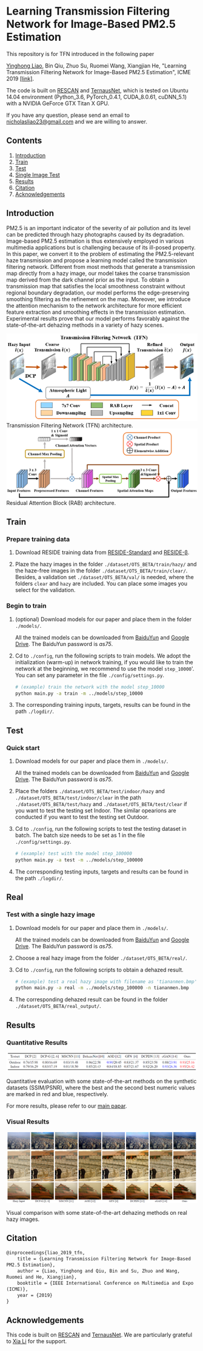 # Learning Transmission Filtering Network for Image-Based PM2.5 Estimation
This repository is for TFN introduced in the following paper

[Yinghong Liao](https://github.com/nicholasly/), Bin Qiu, Zhuo Su, Ruomei Wang, Xiangjian He, "Learning Transmission Filtering Network for Image-Based PM2.5 Estimation", ICME 2019 [[link]](https://drive.google.com/file/d/1tSmIcUz380ibDsMfEPVhfzjyQAszgQle/view?usp=sharing).

The code is built on [RESCAN](https://github.com/XiaLiPKU/RESCAN) and [TernausNet](https://github.com/thstkdgus35/EDSR-PyTorch), which is tested on Ubuntu 14.04 environment (Python_3.6, PyTorch_0.4.1, CUDA_8.0.61, cuDNN_5.1) with a NVIDIA GeForce GTX Titan X GPU.

If you have any question, please send an email to <nicholasliao23@gmail.com> and we are willing to answer.

## Contents
1. [Introduction](#introduction)
2. [Train](#train)
3. [Test](#test)
4. [Single Image Test](#real)
5. [Results](#results)
6. [Citation](#citation)
7. [Acknowledgements](#acknowledgements)

## Introduction
PM2.5 is an important indicator of the severity of air pollution and its level can be predicted through hazy photographs caused by its degradation. Image-based PM2.5 estimation is thus extensively employed in various multimedia applications but is challenging because of its ill-posed property. In this paper, we convert it to the problem of estimating the PM2.5-relevant haze transmission and propose a learning model called the transmission filtering network. Different from most methods that generate a transmission map directly from a hazy image, our model takes the coarse transmission map derived from the dark channel prior as the input.  To obtain a transmission map that satisfies the local smoothness constraint without regional boundary degradation, our model performs the edge-preserving smoothing filtering as the refinement on the map. Moreover, we introduce the attention mechanism to the network architecture for more efficient feature extraction and smoothing effects in the transmission estimation. Experimental results prove that our model performs favorably against the state-of-the-art dehazing methods in a variety of hazy scenes.

![CA](/figure/TFN.png)
Transmission Filtering Network (TFN) architecture.
![RAB](/figure/RAB.png)
Residual Attention Block (RAB) architecture.

## Train
### Prepare training data 

1. Download RESIDE training data from [RESIDE-Standard](https://sites.google.com/view/reside-dehaze-datasets/reside-standard?authuser=0) and [RESIDE-β](https://sites.google.com/view/reside-dehaze-datasets/reside-%CE%B2).

2. Plaze the hazy images in the folder <code>./dataset/OTS_BETA/train/hazy/</code> and the haze-free images in the folder <code>./dataset/OTS_BETA/train/clear/</code>. Besides, a validation set <code>./dataset/OTS_BETA/val/</code> is needed, where the folders <code>clear</code> and <code>hazy</code> are included. You can place some images you select for the validation.

### Begin to train

1. (optional) Download models for our paper and place them in the folder <code>./models/</code>.

    All the trained models can be downloaded from [BaiduYun](https://pan.baidu.com/s/103FS95KjAcufPWrZf1xMNQ) and [Google Drive](https://drive.google.com/open?id=1EMbHamF-0NPmufmvB8Fp0ascUcaugrEK). The BaiduYun password is *as75*.

2. Cd to <code>./config</code>, run the following scripts to train models. We adopt the initialization (warm-up) in network training, if you would like to train the network at the beginning, we recommend to use the model <code>step_10000</code>'. You can set any parameter in the file <code>./config/settings.py</code>.

    ```bash
    # (example) train the network with the model step_10000 
    python main.py -a train -m ../models/step_10000

    ```

3. The corresponding training inputs, targets, results can be found in the path <code>./logdir/</code>.

## Test
### Quick start
1. Download models for our paper and place them in <code>./models/</code>.

    All the trained models can be downloaded from [BaiduYun](https://pan.baidu.com/s/103FS95KjAcufPWrZf1xMNQ) and [Google Drive](https://drive.google.com/open?id=1EMbHamF-0NPmufmvB8Fp0ascUcaugrEK). The BaiduYun password is *as75*.

2. Place the folders <code>./dataset/OTS_BETA/test/indoor/hazy</code> and <code>./dataset/OTS_BETA/test/indoor/clear</code> in the path <code>./dataset/OTS_BETA/test/hazy</code> and <code>./dataset/OTS_BETA/test/clear</code> if you want to test the testing set Indoor. The similar opearions are conducted if you want to test the testing set Outdoor.

3. Cd to <code>./config</code>, run the following scripts to test the testing dataset in batch. The batch size needs to be set as 1 in the file <code>./config/settings.py</code>.

    ```bash
    # (example) test with the model step_100000 
    python main.py -a test -m ../models/step_100000

    ```

4. The corresponding testing inputs, targets and results can be found in the path <code>./logdir/</code>.

## Real 
### Test with a single hazy image
1. Download models for our paper and place them in <code>./models/</code>.

    All the trained models can be downloaded from [BaiduYun](https://pan.baidu.com/s/103FS95KjAcufPWrZf1xMNQ) and [Google Drive](https://drive.google.com/open?id=1EMbHamF-0NPmufmvB8Fp0ascUcaugrEK). The BaiduYun password is *as75*.

2. Choose a real hazy image from the folder <code>./dataset/OTS_BETA/real/</code>.

3. Cd to <code>./config</code>, run the following scripts to obtain a dehazed result.

    ```bash
    # (example) test a real hazy image with filename as 'tiananmen.bmp' with the model step_100000 
    python main.py -a real -m ../models/step_100000 -n tiananmen.bmp

    ```

4. The corresponding dehazed result can be found in the folder <code>./dataset/OTS_BETA/real_output/</code>.

## Results
### Quantitative Results
![numeric](/figure/numeric.png)

Quantitative evaluation with some state-of-the-art methods on the synthetic datasets (SSIM/PSNR), where the best
and the second best numeric values are marked in red and blue, respectively.

For more results, please refer to our [main papar](https://drive.google.com/file/d/1tSmIcUz380ibDsMfEPVhfzjyQAszgQle/view?usp=sharing).
### Visual Results
![visual](/figure/visual.png)

Visual comparison with some state-of-the-art dehazing methods on real hazy images.

## Citation
```
@inproceedings{liao_2019_tfn,
    title = {Learning Transmission Filtering Network for Image-Based PM2.5 Estimation},
    author = {Liao, Yinghong and Qiu, Bin and Su, Zhuo and Wang, Ruomei and He, Xiangjian},
    booktitle = {IEEE International Conference on Multimedia and Expo (ICME)},
    year = {2019}
}
```
## Acknowledgements
This code is built on [RESCAN](https://github.com/XiaLiPKU/RESCAN) and [TernausNet](https://github.com/thstkdgus35/EDSR-PyTorch). We are particularly grateful to [Xia Li](https://github.com/XiaLiPKU) for the support.

